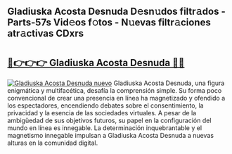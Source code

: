 ## Gladiuska Acosta Desnuda D𝚎sn𝚞dos filtr𝚊dos - Parts-57s Vid𝚎os f𝚘tos - N𝚞evas filtr𝚊ciones atr𝚊ctivas CDxrs

# <h2><a href="http://mbbi3uv.tromn.icu/?c=Gladiuska+Acosta+Desnuda">🔗👉👉👉 Gladiuska Acosta Desnuda 🔗🔗</a></h2>

[![Gladiuska Acosta Desnuda nuevo](https://i.imgur.com/pEAQMta.gif)](http://mbbi3uv.tromn.icu/?c=Gladiuska+Acosta+Desnuda)
Gladiuska Acosta Desnuda, una figura enigmática y multifacética, desafía la comprensión simple. Su forma poco convencional de crear una presencia en línea ha magnetizado y ofendido a los espectadores, encendiendo debates sobre el consentimiento, la privacidad y la esencia de las sociedades virtuales. A pesar de la ambigüedad de sus objetivos futuros, su papel en la configuración del mundo en línea es innegable. La determinación inquebrantable y el magnetismo innegable impulsan a Gladiuska Acosta Desnuda a nuevas alturas en la comunidad digital.
